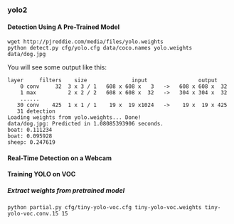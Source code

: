 ### yolo2
#### Detection Using A Pre-Trained Model
```
wget http://pjreddie.com/media/files/yolo.weights
python detect.py cfg/yolo.cfg data/coco.names yolo.weights data/dog.jpg
```
You will see some output like this:
```
layer     filters    size              input                output
    0 conv     32  3 x 3 / 1   608 x 608 x   3   ->   608 x 608 x  32
    1 max          2 x 2 / 2   608 x 608 x  32   ->   304 x 304 x  32
    ......
   30 conv    425  1 x 1 / 1    19 x  19 x1024   ->    19 x  19 x 425
   31 detection
Loading weights from yolo.weights... Done!
data/dog.jpg: Predicted in 1.08085393906 seconds.
boat: 0.111234
boat: 0.095928
sheep: 0.247619
```

#### Real-Time Detection on a Webcam

#### Training YOLO on VOC
##### Extract weights from pretrained model
```
python partial.py cfg/tiny-yolo-voc.cfg tiny-yolo-voc.weights tiny-yolo-voc.conv.15 15
```
